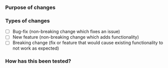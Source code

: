 ### Purpose of changes
<!-- Please describe why this change is required / What problem you want to solve. -->

### Types of changes
<!-- Put an `x` in the boxes that apply -->

- [ ] Bug-fix (non-breaking change which fixes an issue)
- [ ] New feature (non-breaking change which adds functionality)
- [ ] Breaking change (fix or feature that would cause existing functionality to not work as expected)

### How has this been tested?
<!-- Please describe in detail how you tested your changes. -->
